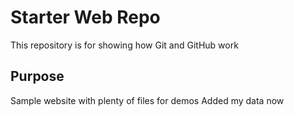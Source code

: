 # Starter Web Repo

This repository is for showing how Git and GitHub work

## Purpose

Sample website with plenty of files for demos
Added my data now
